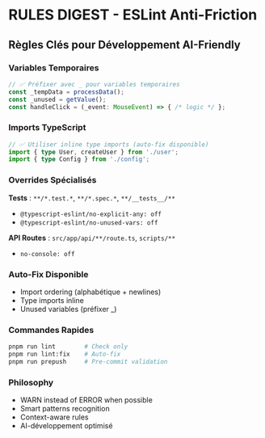 # RULES DIGEST - ESLint Anti-Friction

## Règles Clés pour Développement AI-Friendly

### Variables Temporaires
```typescript
// ✅ Préfixer avec _ pour variables temporaires
const _tempData = processData();
const _unused = getValue();
const handleClick = (_event: MouseEvent) => { /* logic */ };
```

### Imports TypeScript
```typescript
// ✅ Utiliser inline type imports (auto-fix disponible)
import { type User, createUser } from './user';
import { type Config } from './config';
```

### Overrides Spécialisés

**Tests** : `**/*.test.*`, `**/*.spec.*`, `**/__tests__/**`
- `@typescript-eslint/no-explicit-any: off`
- `@typescript-eslint/no-unused-vars: off`

**API Routes** : `src/app/api/**/route.ts`, `scripts/**`
- `no-console: off`

### Auto-Fix Disponible
- Import ordering (alphabétique + newlines)
- Type imports inline
- Unused variables (préfixer _)

### Commandes Rapides
```bash
pnpm run lint        # Check only
pnpm run lint:fix    # Auto-fix
pnpm run prepush     # Pre-commit validation
```

### Philosophy
- WARN instead of ERROR when possible
- Smart patterns recognition
- Context-aware rules
- AI-développement optimisé